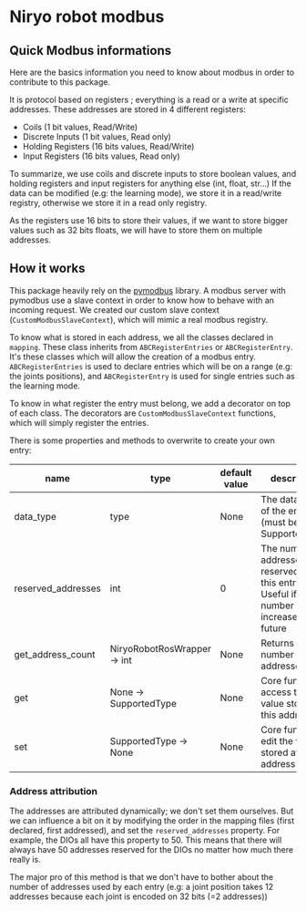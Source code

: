 # Niryo robot modbus

## Quick Modbus informations

Here are the basics information you need to know about modbus in order to contribute to this package.

It is protocol based on registers ; everything is a read or a write at specific addresses.
These addresses are stored in 4 different registers:
  - Coils (1 bit values, Read/Write)
  - Discrete Inputs (1 bit values, Read only)
  - Holding Registers (16 bits values, Read/Write)
  - Input Registers (16 bits values, Read only)

To summarize, we use coils and discrete inputs to store boolean values, and holding registers and input registers for anything else (int, float, str...)
If the data can be modified (e.g: the learning mode), we store it in a read/write registry, otherwise we store it in a read only registry.

As the registers use 16 bits to store their values, if we want to store bigger values such as 32 bits floats, we will have to store them on multiple addresses.

## How it works

This package heavily rely on the [pymodbus](https://pymodbus.readthedocs.io/) library.
A modbus server with pymodbus use a slave context in order to know how to behave with an incoming request. We created our custom slave context (`CustomModbusSlaveContext`), which will mimic a real modbus registry.

To know what is stored in each address, we all the classes declared in `mapping`. These class inherits from `ABCRegisterEntries` or `ABCRegisterEntry`. It's these classes which will allow the creation of a modbus entry.
`ABCRegisterEntries` is used to declare entries which will be on a range (e.g: the joints positions), and `ABCRegisterEntry` is used for single entries such as the learning mode.

To know in what register the entry must belong, we add a decorator on top of each class.
The decorators are `CustomModbusSlaveContext` functions, which will simply register the entries.

There is some properties and methods to overwrite to create your own entry:

| name               | type                        | default value | description                                                                                       | required                        |
|--------------------|-----------------------------|---------------|---------------------------------------------------------------------------------------------------|---------------------------------|
| data_type          | type                        | None          | The data type of the entry (must be one of SupportedType)                                         | True                            |
| reserved_addresses | int                         | 0             | The number of addresses reserved for this entry. Useful if the number will increase in the future | False (ABCRegisterEntries only) |
| get_address_count  | NiryoRobotRosWrapper -> int | None          | Returns the number of addresses                                                                   | True (ABCRegisterEntries only)  |
| get                | None -> SupportedType       | None          | Core function to access the value stored at this address                                          | True                            |
| set                | SupportedType -> None       | None          | Core function to edit the value stored at this address                                            | False                           |

### Address attribution
The addresses are attributed dynamically; we don't set them ourselves. But we can influence a bit on it by modifying the order in the mapping files (first declared, first addressed), and set the `reserved_addresses` property.
For example, the DIOs all have this property to 50. This means that there will always have 50 addresses reserved for the DIOs no matter how much there really is.

The major pro of this method is that we don't have to bother about the number of addresses used by each entry (e.g: a joint position takes 12 addresses because each joint is encoded on 32 bits (=2 addresses))